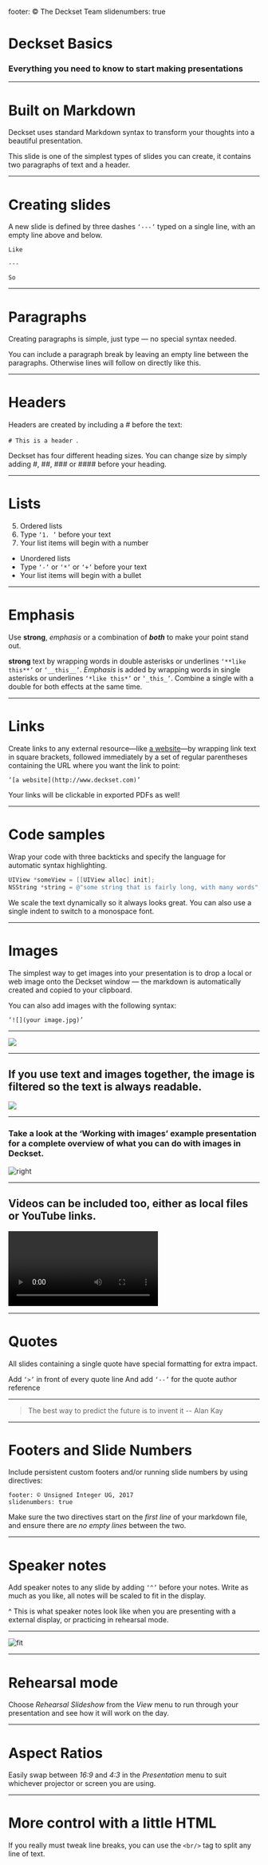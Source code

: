 footer: © The Deckset Team
slidenumbers: true

# Deckset Basics

### Everything you need to know to start making presentations

---

# Built on Markdown

Deckset uses standard Markdown syntax to transform your thoughts into a beautiful presentation.

This slide is one of the simplest types of slides you can create, it contains two paragraphs of text and a header.

---

# Creating slides

A new slide is defined by three dashes `‘---’` typed on a single line, with an empty line above and below.

	Like 

	---
	
	So

---

# Paragraphs

Creating paragraphs is simple, just type — no special syntax needed.

You can include a paragraph break by leaving an empty line between the paragraphs.
Otherwise lines will follow on directly like this.

---

# Headers

Headers are created by including a # before the text: 

`# This is a header `.

Deckset has four different heading sizes. You can change size by simply adding #, ##, ### or #### before your heading.


---

# Lists

5. Ordered lists
6. Type `‘1. ’` before your text
7. Your list items will begin with a number

- Unordered lists
- Type `‘-’` or `‘*’` or `‘+’` before your text
- Your list items will begin with a bullet

---

# Emphasis

Use **strong**, _emphasis_ or a combination of **_both_** to make your point stand out.

**strong** text by wrapping words in double asterisks or underlines `‘**like this**’` or `‘__this__’`. *Emphasis* is added by wrapping words in single asterisks or underlines `‘*like this*’` or `‘_this_’`. Combine a single with a double for both effects at the same time.


---

# Links

Create links to any external resource—like [a website](http://www.deckset.com)—by wrapping link text in square brackets, followed immediately by a set of regular parentheses containing the URL where you want the link to point:

`‘[a website](http://www.deckset.com)’`

Your links will be clickable in exported PDFs as well! 


---


# Code samples

Wrap your code with three backticks and specify the language for automatic syntax highlighting. 

```objectivec 
UIView *someView = [[UIView alloc] init];
NSString *string = @"some string that is fairly long, with many words";
```

We scale the text dynamically so it always looks great. You can also use a single indent to switch to a monospace font. 


---

# Images

The simplest way to get images into your presentation is to drop a local or web image onto the Deckset window — the markdown is automatically created and copied to your clipboard.

You can also add images with the following syntax: 

`‘![](your image.jpg)’`


---

![](red.jpg)

---

## If you use text and images together, the image is filtered so the text is always readable.

![](red.jpg)

---

### Take a look at the ‘Working with images’ example presentation for a complete overview of what you can do with images in Deckset.

![right](plant.jpg)

---

## Videos can be included too, either as local files or YouTube links.

![autoplay](water.mov)

---

# Quotes

All slides containing a single quote have special formatting for extra impact.

Add `‘>’` in front of every quote line
And add `‘--’` for the quote author reference

---

> The best way to predict the future is to invent it
-- Alan Kay

---

# Footers and Slide Numbers

Include persistent custom footers and/or running slide numbers by using directives: 

```
footer: © Unsigned Integer UG, 2017
slidenumbers: true
```

Make sure the two directives start on the *first line* of your markdown file, and ensure there are *no empty lines* between the two. 


---

# Speaker notes

Add speaker notes to any slide by adding `‘^’` before your notes. Write as much as you like, all notes will be scaled to fit in the display.

^ This is what speaker notes look like when you are presenting with a external display, or practicing in rehearsal mode.

---

![fit](presenter.jpg)

---

# Rehearsal mode

Choose _Rehearsal Slideshow_ from the _View_ menu to run through your presentation and see how it will work on the day.

---

# Aspect Ratios

Easily swap between _16:9_ and _4:3_ in the _Presentation_ menu to suit whichever projector or screen you are using.

---

# More control with a little HTML

If you really must tweak line breaks, you can use the `<br/>` tag to split any line of text.
